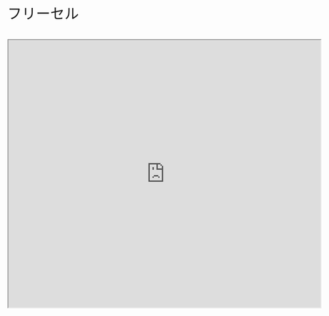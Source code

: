 <font face="Arial" size="6">フリーセル<br><br><iframe src="https://yuki-1018.github.io/Freecell-Web/freecell" width="700" height="600"></iframe>
